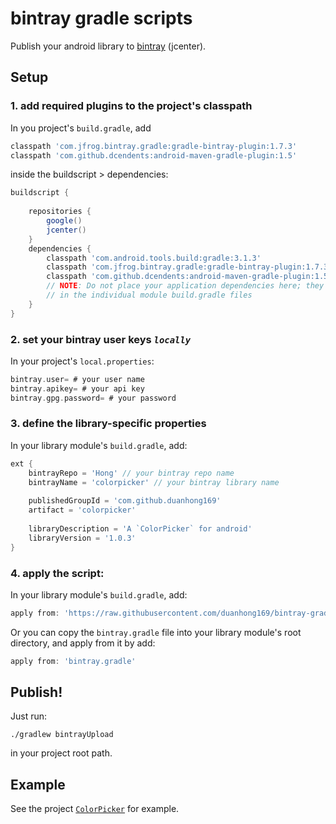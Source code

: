 # bintray gradle scripts

Publish your android library to [bintray](https://bintray.com/) (jcenter).

## Setup

### 1. add required plugins to the project's classpath

In you project's `build.gradle`, add

```groovy
classpath 'com.jfrog.bintray.gradle:gradle-bintray-plugin:1.7.3'
classpath 'com.github.dcendents:android-maven-gradle-plugin:1.5'
```

inside the buildscript > dependencies:

```groovy
buildscript {
    
    repositories {
        google()
        jcenter()
    }
    dependencies {
        classpath 'com.android.tools.build:gradle:3.1.3'
        classpath 'com.jfrog.bintray.gradle:gradle-bintray-plugin:1.7.3' // this line
        classpath 'com.github.dcendents:android-maven-gradle-plugin:1.5' // and this 
        // NOTE: Do not place your application dependencies here; they belong
        // in the individual module build.gradle files
    }
}
```

### 2. set your bintray user keys _`locally`_

In your project's `local.properties`:

```groovy
bintray.user= # your user name
bintray.apikey= # your api key
bintray.gpg.password= # your password
```

### 3. define the library-specific properties

In your library module's `build.gradle`, add:

```groovy
ext {
    bintrayRepo = 'Hong' // your bintray repo name
    bintrayName = 'colorpicker' // your bintray library name
	
    publishedGroupId = 'com.github.duanhong169'
    artifact = 'colorpicker'
	
    libraryDescription = 'A `ColorPicker` for android'
    libraryVersion = '1.0.3'
}
```

### 4. apply the script:

In your library module's `build.gradle`, add:

```groovy
apply from: 'https://raw.githubusercontent.com/duanhong169/bintray-gradle/master/bintray.gradle'
```

Or you can copy the `bintray.gradle` file into your library module's root directory, and apply from it by add:

```groovy
apply from: 'bintray.gradle'
```

## Publish!

Just run:

```shell
./gradlew bintrayUpload
```

in your project root path.

## Example

See the project [`ColorPicker`](https://github.com/duanhong169/ColorPicker) for example.